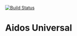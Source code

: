 [![Build Status](https://travis-ci.org/wwelling/aidos-universal.svg?branch=master)](https://travis-ci.org/wwelling/aidos-universal)

Aidos Universal
===============
